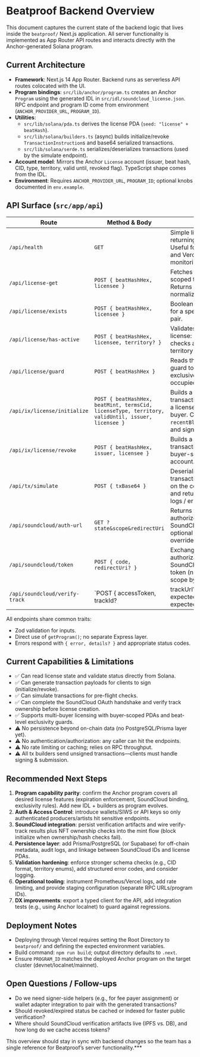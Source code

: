 # Beatproof Backend Overview

This document captures the current state of the backend logic that lives inside the `beatproof/` Next.js application. All server functionality is implemented as App Router API routes and interacts directly with the Anchor-generated Solana program.

## Current Architecture

- **Framework**: Next.js 14 App Router. Backend runs as serverless API routes colocated with the UI.
- **Program bindings**: `src/lib/anchor/program.ts` creates an Anchor `Program` using the generated IDL in `src/idl/soundcloud_license.json`. RPC endpoint and program ID come from environment (`ANCHOR_PROVIDER_URL`, `PROGRAM_ID`).
- **Utilities**:
  - `src/lib/solana/pda.ts` derives the license PDA (`seed: "license" + beatHash`).
  - `src/lib/solana/builders.ts` (async) builds initialize/revoke `TransactionInstruction`s and base64 serialized transactions.
  - `src/lib/solana/serde.ts` serializes/deserializes transactions (used by the simulate endpoint).
- **Account model**: Mirrors the Anchor `License` account (issuer, beat hash, CID, type, territory, valid until, revoked flag). TypeScript shape comes from the IDL.
- **Environment**: Requires `ANCHOR_PROVIDER_URL`, `PROGRAM_ID`; optional knobs documented in `env.example`.

## API Surface (`src/app/api`)

| Route | Method & Body | Purpose |
|-------|---------------|---------|
| `/api/health` | `GET` | Simple liveness probe returning `{ ok: true }`. Useful for uptime checks and Vercel health monitoring. |
| `/api/license-get` | `POST { beatHashHex, licensee }` | Fetches the license PDA scoped to a given buyer. Returns PDA + normalized account data. |
| `/api/license/exists` | `POST { beatHashHex, licensee }` | Boolean existence check for a specific beat/buyer pair. |
| `/api/license/has-active` | `POST { beatHashHex, licensee, territory? }` | Validates a buyer’s license: revoked/expired checks and optional territory match. |
| `/api/license/guard` | `POST { beatHashHex }` | Reads the beat-level guard to see if an exclusive slot is already occupied. |
| `/api/ix/license/initialize` | `POST { beatHashHex, beatMint, termsCid, licenseType, territory, validUntil, issuer, licensee }` | Builds a base64 transaction for initializing a license scoped to a buyer. Client still sets `recentBlockhash`/`feePayer` and signs. |
| `/api/ix/license/revoke` | `POST { beatHashHex, issuer, licensee }` | Builds a revoke transaction for the buyer-specific license account. |
| `/api/tx/simulate` | `POST { txBase64 }` | Deserializes a transaction, simulates it on the configured cluster, and returns execution logs / errors. |
| `/api/soundcloud/auth-url` | `GET ?state&scope&redirectUri` | Returns the OAuth authorize URL for SoundCloud, supporting optional state/scope overrides. |
| `/api/soundcloud/token` | `POST { code, redirectUri? }` | Exchanges an authorization code for a SoundCloud access token (non-expiring scope by default). |
| `/api/soundcloud/verify-track` | `POST { accessToken, trackId?|trackUrl?, expectedUserId?, expectedBeatHash? }` | Confirms the authenticated SoundCloud user owns the target track and optionally checks that metadata references a beat hash. |

All endpoints share common traits:
- Zod validation for inputs.
- Direct use of `getProgram()`; no separate Express layer.
- Errors respond with `{ error, details? }` and appropriate status codes.

## Current Capabilities & Limitations

- ✅ Can read license state and validate status directly from Solana.
- ✅ Can generate transaction payloads for clients to sign (initialize/revoke).
- ✅ Can simulate transactions for pre-flight checks.
- ✅ Can complete the SoundCloud OAuth handshake and verify track ownership before license creation.
- ✅ Supports multi-buyer licensing with buyer-scoped PDAs and beat-level exclusivity guards.
- ⚠️ No persistence beyond on-chain data (no PostgreSQL/Prisma layer yet).
- ⚠️ No authentication/authorization: any caller can hit the endpoints.
- ⚠️ No rate limiting or caching; relies on RPC throughput.
- ⚠️ All tx builders send unsigned transactions—clients must handle signing & submission.

## Recommended Next Steps

1. **Program capability parity**: confirm the Anchor program covers all desired license features (expiration enforcement, SoundCloud binding, exclusivity rules). Add new IDL + builders as program evolves.
2. **Auth & Access Control**: introduce wallets/SIWS or API keys so only authenticated producers/artists hit sensitive endpoints.
3. **SoundCloud integration**: persist verification artifacts and wire verify-track results plus NFT ownership checks into the mint flow (block initialize when ownership/hash checks fail).
4. **Persistence layer**: add Prisma/PostgreSQL (or Supabase) for off-chain metadata, audit logs, and linkage between SoundCloud IDs and license PDAs.
5. **Validation hardening**: enforce stronger schema checks (e.g., CID format, territory enums), add structured error codes, and consider logging.
6. **Operational tooling**: instrument Prometheus/Vercel logs, add rate limiting, and provide staging configuration (separate RPC URLs/program IDs).
7. **DX improvements**: export a typed client for the API, add integration tests (e.g., using Anchor localnet) to guard against regressions.

## Deployment Notes

- Deploying through Vercel requires setting the Root Directory to `beatproof/` and defining the expected environment variables.
- Build command: `npm run build`; output directory defaults to `.next`.
- Ensure `PROGRAM_ID` matches the deployed Anchor program on the target cluster (devnet/localnet/mainnet).

## Open Questions / Follow-ups

- Do we need signer-side helpers (e.g., for fee payer assignment) or wallet adapter integration to pair with the generated transactions?
- Should revoked/expired status be cached or indexed for faster public verification?
- Where should SoundCloud verification artifacts live (IPFS vs. DB), and how long do we cache access tokens?

This overview should stay in sync with backend changes so the team has a single reference for Beatproof’s server functionality.***

